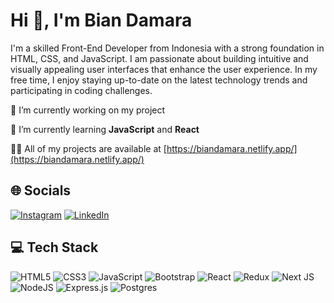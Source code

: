 # Hi 👋, I'm Bian Damara
I'm a skilled Front-End Developer from Indonesia with a strong foundation in HTML, CSS, and JavaScript. I am passionate about building intuitive and visually appealing user interfaces that enhance the user experience. In my free time, I enjoy staying up-to-date on the latest technology trends and participating in coding challenges.

🔭 I’m currently working on my project <br>
<!-- 👯 I’m looking to collaborate on <br> -->
<!-- 🤝 I’m looking for help with <br> -->
🌱 I’m currently learning **JavaScript** and **React** <br>
<!-- 💬 Ask me about <br> -->
<!-- ⚡ Fun fact <br> -->
👨‍💻 All of my projects are available at [https://biandamara.netlify.app/](https://biandamara.netlify.app/)

## 🌐 Socials
[![Instagram](https://img.shields.io/badge/Instagram-E4405F?style=for-the-badge&logo=instagram&logoColor=white)](https://instagram.com/biandamara) [![LinkedIn](https://img.shields.io/badge/LinkedIn-0077B5?style=for-the-badge&logo=linkedin&logoColor=white)](https://linkedin.com/in/biandamara) 

## 💻 Tech Stack
![HTML5](https://img.shields.io/badge/html5-%23E34F26.svg?style=for-the-badge&logo=html5&logoColor=white) ![CSS3](https://img.shields.io/badge/css3-%231572B6.svg?style=for-the-badge&logo=css3&logoColor=white) ![JavaScript](https://img.shields.io/badge/javascript-%23323330.svg?style=for-the-badge&logo=javascript&logoColor=%23F7DF1E) ![Bootstrap](https://img.shields.io/badge/bootstrap-%23563D7C.svg?style=for-the-badge&logo=bootstrap&logoColor=white) ![React](https://img.shields.io/badge/react-%2320232a.svg?style=for-the-badge&logo=react&logoColor=%2361DAFB) ![Redux](https://img.shields.io/badge/redux-%23593d88.svg?style=for-the-badge&logo=redux&logoColor=white) ![Next JS](https://img.shields.io/badge/Next-black?style=for-the-badge&logo=next.js&logoColor=white) ![NodeJS](https://img.shields.io/badge/node.js-6DA55F?style=for-the-badge&logo=node.js&logoColor=white) ![Express.js](https://img.shields.io/badge/express.js-%23404d59.svg?style=for-the-badge&logo=express&logoColor=%2361DAFB) ![Postgres](https://img.shields.io/badge/postgres-%23316192.svg?style=for-the-badge&logo=postgresql&logoColor=white)
